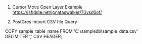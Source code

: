 1) Cursor Move Open Layer Example
https://jsfiddle.net/jonataswalker/70vsd0of/

2) PostGres Import CSV file Query

COPY sample_table_name
FROM 'C:\sampledb\sample_data.csv' 
DELIMITER ',' 
CSV HEADER;

